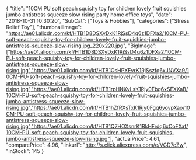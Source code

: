 {
	"title": "10CM PU soft peach squishy toy for children lovely fruit squishies jumbo antistress squeeze slow rising party home office toys",
	"date": "2018-10-31 10:30:20",
	"SubCat": ["Toys & Hobbies"],
	"categories": ["Stress Relief Toy"],
	"thumbnailImage": "https://ae01.alicdn.com/kf/HTB1D8DSXyDxK1RjSsD4q6z1DFXa2/10CM-PU-soft-peach-squishy-toy-for-children-lovely-fruit-squishies-jumbo-antistress-squeeze-slow-rising.jpg_220x220.jpg",
	"BigImage": ["https://ae01.alicdn.com/kf/HTB1D8DSXyDxK1RjSsD4q6z1DFXa2/10CM-PU-soft-peach-squishy-toy-for-children-lovely-fruit-squishies-jumbo-antistress-squeeze-slow-rising.jpg","https://ae01.alicdn.com/kf/HTB1OsHPXEvrK1RjSszfq6xJNVXa9/10CM-PU-soft-peach-squishy-toy-for-children-lovely-fruit-squishies-jumbo-antistress-squeeze-slow-rising.jpg","https://ae01.alicdn.com/kf/HTB1rpHNXvLsK1Rjy0Fbq6xSEXXaB/10CM-PU-soft-peach-squishy-toy-for-children-lovely-fruit-squishies-jumbo-antistress-squeeze-slow-rising.jpg","https://ae01.alicdn.com/kf/HTB1hZfRXsTxK1Rjy0Fgq6yovpXao/10CM-PU-soft-peach-squishy-toy-for-children-lovely-fruit-squishies-jumbo-antistress-squeeze-slow-rising.jpg","https://ae01.alicdn.com/kf/HTB1Q7HOXsnrK1RkHFrdq6xCoFXaf/10CM-PU-soft-peach-squishy-toy-for-children-lovely-fruit-squishies-jumbo-antistress-squeeze-slow-rising.jpg"],
	"actualPrice": 4.61,
	"comparePrice": 4.96,
	"linkurl": "http://s.click.aliexpress.com/e/VGD7cZw",
	"inStock": 145
}
